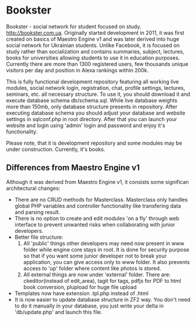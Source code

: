 Bookster
========

Bookster - social network for student focused on study. http://bookster.com.ua. Originally started development in 2011, it was first created on basics of Maestro Engine v1 and was later derived into huge social network for Ukrainian students. Unlike Facebook, it is focused on study rather than socialization and contains summaries, subject, lectures, books for universities allowing students to use it in education purposes. Currently there are more than 1300 registered users, few thousands unique visitors per day and position in Alexa rankings within 200k.

This is fully functional development repository featuring all working live modules, social network login, registration, chat, profile settings, lectures, seminars, etc. all necessary structure. To use it, you should download it and execute database schema db/schema.sql. While live database weights more than 150mb, only database structure presents in repository. After executing database schema you should adjust your database and website settings in sqlconf.php in root directory. After that you can launch your website and login using 'admin' login and password and enjoy it's functionality.

Please note, that it is development repository and some modules may be under construction. Currently, it's books.

Differences from Maestro Engine v1
----------------
Although it was derived from Maestro Engine v1, it consists some significan architectural changes:
* There are no CRUD methods for Masterclass. Masterclass only handles global PHP variables and controller functionality like transfering data and parsing result.
* There is no option to create and edit modules 'on a fly' through web interface to prevent unwanted risks when collaborating with junior developers.
* Better file structure:
  1. All 'public' things other developers may need now present in www folder while engine core stays in root. It is done for security purpose so that if you want some junior developer not to break your application, you can give access only to www folder. It also prevents access to 'up' folder where content like photos is stored.
  2. All external things are now under 'external' folder. There are: ckeditor(instead of edit_area), tagit for tags, pdfjs for PDF to html book conversion, plupload for huge file upload
* Templates now have extension .tpl.php instead of .html
* It is now easier to update database structure in ZF2 way. You don't need to do it manually in your database, you just write your delta in 'db/update.php' and launch this file.
